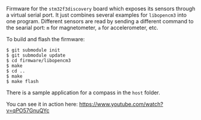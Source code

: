 Firmware for the `stm32f3discovery` board which exposes its sensors through a 
virtual serial port. It just combines several examples for `libopencm3` into
one program. Different sensors are read by sending a different command to the
searial port: `m` for magnetometer, `a` for accelerometer, etc.

To build and flash the firmware:

    $ git submodule init
    $ git submodule update
    $ cd firmware/libopencm3
    $ make
    $ cd ..
    $ make
    $ make flash

There is a sample application for a compass in the `host` folder.

You can see it in action here: https://www.youtube.com/watch?v=qPO57GnuQYc

